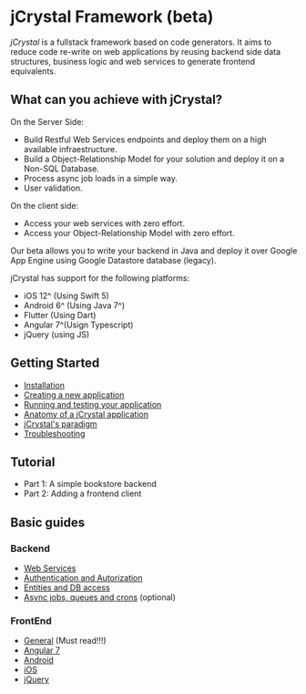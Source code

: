 # jCrystal Framework (beta)
_jCrystal_ is a fullstack framework based on code generators. It aims to reduce code re-write on web applications by reusing backend side data structures, business logic and web services to generate frontend equivalents.

## What can you achieve with jCrystal?
On the Server Side:
- Build Restful Web Services endpoints and deploy them on a high available infraestructure.
- Build a Object-Relationship Model for your solution and deploy it on a Non-SQL Database.
- Process async job loads in a simple way.
- User validation. 

On the client side:
- Access your web services with zero effort.
- Access your Object-Relationship Model with zero effort.

Our beta allows you to write your backend in Java and deploy it over Google App Engine using Google Datastore database (legacy).

jCrystal has support for the following platforms:
- iOS 12^ (Using Swift 5)
- Android 6^ (Using Java 7^)
- Flutter (Using Dart)
- Angular 7^(Usign Typescript)
- jQuery (using JS)

## Getting Started
- [Installation](getting_started/installation.md)
- [Creating a new application](getting_started/creating_app.md)
- [Running and testing your application](getting_started/run_test.md) 
- [Anatomy of a jCrystal application](getting_started/anatomy.md) 
- [jCrystal's paradigm](getting_started/paradigm.md)
- [Troubleshooting](getting_started/troubleshooting.md)

## Tutorial
- Part 1: A simple bookstore backend
- Part 2: Adding a frontend client
<!--
- Part 3: Adding authenticated users
- Part 4: Setting an admin site
- Part 5: Queries and async tasks -->

## Basic guides

### Backend

<!--- - [General & Architecture](server/general.md) (optional)-->
- [Web Services](server/webservices.md)
- [Authentication  and Autorization](server/auth.md)
- [Entities and DB access](server/entities.md)
- [Async jobs, queues and crons](server/queues.md) (optional)

### FrontEnd

- [General](clients/general.md) (Must read!!!)
- [Angular 7](clients/angular7.md)
- [Android](clients/android.md)
- [iOS](clients/ios.md)
- [jQuery](clients/jQuery.md)


<!--- 
## Advanced topics:

- [Web Admin](server/queues.md)
--->